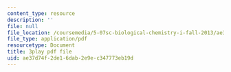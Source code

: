 ```yaml
---
content_type: resource
description: ''
file: null
file_location: /coursemedia/5-07sc-biological-chemistry-i-fall-2013/ae37d74f2de16dab2e9ec347773eb19d_gbOyppJ9OK4.pdf
file_type: application/pdf
resourcetype: Document
title: 3play pdf file
uid: ae37d74f-2de1-6dab-2e9e-c347773eb19d
---
```

